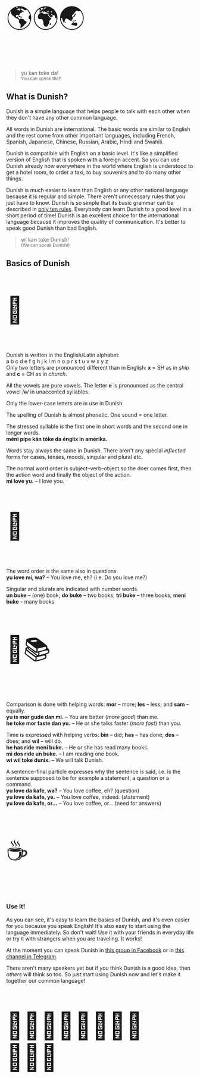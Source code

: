 <p style="font-size:5em;">🌎🌍🌏</p>

> yu kan toke da!  
> <small>You can speak that!</small>

## What is Dunish?

Dunish is a simple language that helps people to talk with each other
when they don't have any other common language.

All words in Dunish are international.
The basic words are similar to English
and the rest come from other important languages,
including French, Spanish, Japanese, Chinese, Russian, Arabic, Hindi and Swahili.

Dunish is compatible with English on a basic level.
It's like a simplified version of English that is spoken with a foreign accent.
So you can use Dunish already now everywhere in the world where English is understood
to get a hotel room, to order a taxi, to buy souvenirs and to do many other things.

Dunish is much easier to learn than English or any other national language because it is regular and simple.
There aren't unnecessary rules that you just have to know.
Dunish is so simple that its basic grammar can be described in [only ten rules](100_baze_regule.md).
Everybody can learn Dunish to a good level in a short period of time!
Dunish is an excellent choice for the international language because it improves the quality of communication.
It's better to speak good Dunish than bad English.

> wi kan toke Dunish!  
> <small>(We can speak Dunish!)</small>


## Basics of Dunish

<p style="font-size:5em;">🧱</p>

Dunish is written in the English/Latin alphabet:  
a b c d e f g h j k l m n o p r s t u v w x y z  
Only two letters are pronounced different than in English:
**x** = SH as in _ship_ and
**c** = CH as in _church_.

All the vowels are pure vowels.
The letter **e** is pronounced as the central vowel /ə/ in unaccented syllables.

Only the lower-case letters are in use in Dunish.

The spelling of Dunish is almost phonetic.
One sound = one letter.

The stressed syllable is the first one in short words and the second one in longer words.  
**méni pípe kán tóke da énglix in amérika.**

Words stay always the same in Dunish.
There aren't any special _inflected_ forms for cases, tenses, moods, singular and plural etc.

The normal word order is subject–verb–object
so the doer comes first, then the action word and finally the object of the action.  
**mi love yu.**
– I love you.

<p style="font-size:5em;">💑</p>

The word order is the same also in questions.  
**yu love mi, wa?**
– You love me, eh? (i.e. Do you love me?)

Singular and plurals are indicated with number words.  
**un buke**
– (one) book;
**do buke**
– two books;
**tri buke**
– three books;
**meni buke**
– many books

<p style="font-size:5em;">📕📚</p>

Comparison is done with helping words:
**mor**
– more;
**les**
– less; and
**sam**
– equally.  
**yu is mor gude dan mi.**
– You are better (_more good_) than me.  
**he toke mor faste dan yu.**
– He or she talks faster (_more fast_) than you.

Time is expressed with helping verbs:
**bin**
– did;
**has**
– has done;
**dos**
– does; and
**wil**
– will do.  
**he has ride meni buke.**
– He or she has read many books.  
**mi dos ride un buke.**
– I am reading one book.  
**wi wil toke dunix.**
– We will talk Dunish.

A sentence-final particle expresses why the sentence is said,
i.e. is the sentence supposed to be for example a statement, a question or a command.  
**yu love da kafe, wa?**
– You love coffee, eh? (question)  
**yu love da kafe, ye.**
– You love coffee, indeed. (statement)  
**yu love da kafe, or...**
– You love coffee, or... (need for answers)

<p style="font-size:5em;">☕</p>

### Use it!

As you can see, it's easy to learn the basics of Dunish,
and it's even easier for you because you speak English!
It's also easy to start using the language immediately.
So don't wait!
Use it with your friends in everyday life or try it with strangers when you are traveling.
It works!

At the moment you can speak Dunish in [this group in Facebook](https://www.facebook.com/groups/dunix/) or in [this channel in Telegram](https://t.me/dunix_baxa).

There aren't many speakers yet
but if _you_ think Dunish is a good idea, then _others_ will think so too.
So just start using Dunish now and let's make it together our common language!

<p style="font-size:5em;">🧑🏿‍🤝‍🧑🏻🤝‍🧑🏾🤝‍🧑🏼‍</p>


